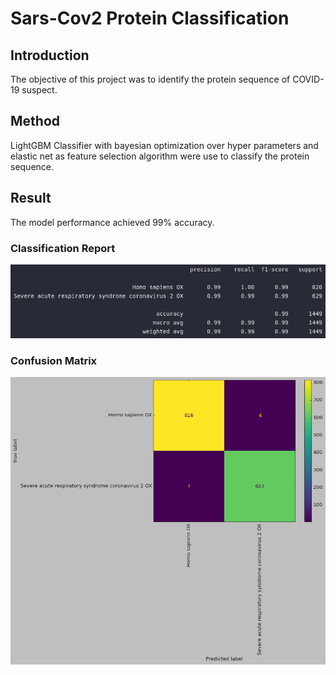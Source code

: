 # Sars-Cov2 Protein Classification

## Introduction
The objective of this project was to identify the protein sequence of COVID-19 suspect.

## Method
LightGBM Classifier with bayesian optimization over hyper parameters and elastic net as feature selection algorithm were use to classify the protein sequence.

## Result
The model performance achieved 99% accuracy.

### Classification Report
![Classification Report](assets/images/report.png)

### Confusion Matrix
![Confusion Matrix](assets/images/cm.png)
